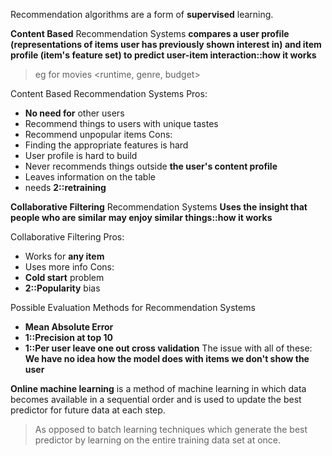 Recommendation algorithms are a form of **supervised** learning.

**Content Based** Recommendation Systems
**compares a user profile (representations of items user has previously shown interest in) and item profile (item's feature set) to predict user-item interaction::how it works**
> eg for movies <runtime, genre, budget>

Content Based Recommendation Systems
Pros:
- **No need for** other users
- Recommend things to users with unique tastes
- Recommend unpopular items
Cons:
- Finding the appropriate features is hard
- User profile is hard to build
- Never recommends things outside **the user's content profile**
- Leaves information on the table
- needs **2::retraining**


**Collaborative Filtering** Recommendation Systems
**Uses the insight that people who are similar may enjoy similar things::how it works**

Collaborative Filtering
Pros:
- Works for **any item**
- Uses more info 
Cons:
- **Cold start** problem
- **2::Popularity** bias

Possible Evaluation Methods for Recommendation Systems
- **Mean Absolute Error**
- **1::Precision at top 10**
- **1::Per user leave one out cross validation**
The issue with all of these:
**We have no idea how the model does with items we don't show the user**

**Online machine learning** is a method of machine learning in which data becomes available in a sequential order and is used to update the best predictor for future data at each step. 
> As opposed to batch learning techniques which generate the best predictor by learning on the entire training data set at once.

